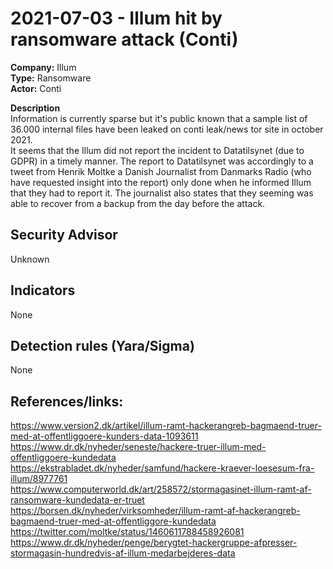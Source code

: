 # 2021-07-03 - Illum hit by ransomware attack (Conti)
**Company:** Illum  
**Type:** Ransomware  
**Actor:** Conti  

**Description**  
Information is currently sparse but it's public known that a sample list of 36.000 internal files have been leaked on conti leak/news tor site in october 2021.  
It seems that the Illum did not report the incident to Datatilsynet (due to GDPR) in a timely manner. The report to Datatilsynet was accordingly to a tweet from Henrik Moltke a Danish Journalist from Danmarks Radio (who have requested insight into the report) only done when he informed Illum that they had to report it. The journalist also states that they seeming was able to recover from a backup from the day before the attack.

## Security Advisor
Unknown

## Indicators
None

## Detection rules (Yara/Sigma)  
None

## References/links:  
https://www.version2.dk/artikel/illum-ramt-hackerangreb-bagmaend-truer-med-at-offentliggoere-kunders-data-1093611   
https://www.dr.dk/nyheder/seneste/hackere-truer-illum-med-offentliggoere-kundedata   
https://ekstrabladet.dk/nyheder/samfund/hackere-kraever-loesesum-fra-illum/8977761   
https://www.computerworld.dk/art/258572/stormagasinet-illum-ramt-af-ransomware-kundedata-er-truet  
https://borsen.dk/nyheder/virksomheder/illum-ramt-af-hackerangreb-bagmaend-truer-med-at-offentliggore-kundedata   
https://twitter.com/moltke/status/1460611788458926081   
https://www.dr.dk/nyheder/penge/berygtet-hackergruppe-afpresser-stormagasin-hundredvis-af-illum-medarbejderes-data  
